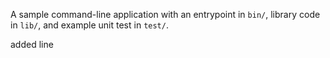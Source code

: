 A sample command-line application with an entrypoint in `bin/`, library code
in `lib/`, and example unit test in `test/`.

added line
